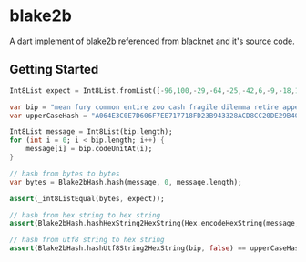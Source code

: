 # blake2b

A dart implement of  blake2b referenced from [blacknet](https://blacknet.ninja/) and it's [source code](https://gitlab.com/blacknet-ninja/blacknet).

## Getting Started

```dart
Int8List expect = Int8List.fromList([-96,100,-29,-64,-25,-42,6,-9,-18,113,119,24,-3,35,-71,67,50,-118,-51,-116,-62,13,-30,-101,64,83,-4,28,-99,56,-120,-10]);

var bip = "mean fury common entire zoo cash fragile dilemma retire appear insect park";
var upperCaseHash = "A064E3C0E7D606F7EE717718FD23B943328ACD8CC20DE29B4053FC1C9D3888F6";

Int8List message = Int8List(bip.length);
for (int i = 0; i < bip.length; i++) {
    message[i] = bip.codeUnitAt(i);
}

// hash from bytes to bytes
var bytes = Blake2bHash.hash(message, 0, message.length);

assert(_int8ListEqual(bytes, expect));

// hash from hex string to hex string
assert(Blake2bHash.hashHexString2HexString(Hex.encodeHexString(message, false), false) == upperCaseHash);

// hash from utf8 string to hex string
assert(Blake2bHash.hashUtf8String2HexString(bip, false) == upperCaseHash);
```